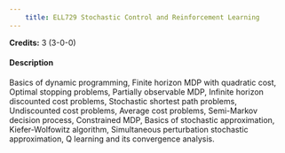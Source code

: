 ```yaml
---
    title: ELL729 Stochastic Control and Reinforcement Learning
---
```

**Credits:** 3 (3-0-0)



#### Description 
Basics of dynamic programming, Finite horizon MDP with quadratic cost, Optimal stopping problems, Partially observable MDP, Infinite horizon discounted cost problems, Stochastic shortest path problems, Undiscounted cost problems, Average cost problems, Semi-Markov decision process, Constrained MDP, Basics of stochastic approximation, Kiefer-Wolfowitz algorithm, Simultaneous perturbation stochastic approximation, Q learning and its convergence analysis.